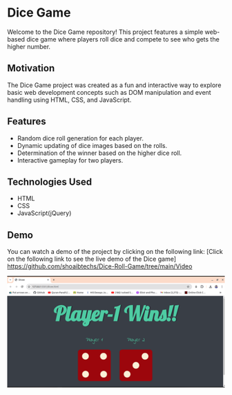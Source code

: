 # Dice Game

Welcome to the Dice Game repository! This project features a simple web-based dice game where players roll dice and compete to see who gets the higher number.

## Motivation
The Dice Game project was created as a fun and interactive way to explore basic web development concepts such as DOM manipulation and event handling using HTML, CSS, and JavaScript.

## Features
- Random dice roll generation for each player.
- Dynamic updating of dice images based on the rolls.
- Determination of the winner based on the higher dice roll.
- Interactive gameplay for two players.

## Technologies Used
- HTML
- CSS
- JavaScript(jQuery)

## Demo
You can watch a demo of the project by clicking on the following link:
[Click on the following link to see the live demo of the Dice game] https://github.com/shoaibtechs/Dice-Roll-Game/tree/main/Video


![Dice-Roll-Game](images/dice.png)



